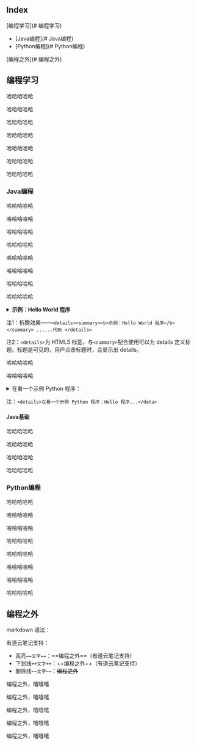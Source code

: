 Index
---
<!-- TOC -->

[编程学习](# 编程学习)

- [Java编程](# Java编程)
- [Python编程](# Python编程)

[编程之外](# 编程之外)

<!-- /TOC -->




## 编程学习

哈哈哈哈哈

哈哈哈哈哈

哈哈哈哈哈

哈哈哈哈哈

哈哈哈哈哈

哈哈哈哈哈

哈哈哈哈哈

### Java编程

哈哈哈哈哈

哈哈哈哈哈

哈哈哈哈哈

哈哈哈哈哈

哈哈哈哈哈

哈哈哈哈哈

哈哈哈哈哈

哈哈哈哈哈

<details><summary><b>示例：Hello World 程序</b></summary> 

``` java
public class Hello{
    public static void main(String[] args){
        System.out.println("Hello World!");
    }
}
```

</details>



注1：折腾效果——`<details><summary><b>示例：Hello World 程序</b></summary> ......代码 </details> `

注2：`<details>`为 HTML5 标签，与`<summary>`配合使用可以为 details 定义标题。标题是可见的，用户点击标题时，会显示出 details。

哈哈哈哈哈

哈哈哈哈哈

<details><summary>在看一个示例 Python 程序：</summary>

``` python
import tensorflow as tf
a = tf.constant(2.0)
print(a)
```

</details>

注：`<details>在看一个示例 Python 程序：Hello 程序...</deta>`

#### Java基础

哈哈哈哈哈

哈哈哈哈哈

哈哈哈哈哈

哈哈哈哈哈



### Python编程

哈哈哈哈哈

哈哈哈哈哈

哈哈哈哈哈

哈哈哈哈哈

哈哈哈哈哈

哈哈哈哈哈

哈哈哈哈哈

哈哈哈哈哈



## 编程之外

markdown 语法：

有道云笔记支持：

- 高亮`==文字==`：==编程之外==（有道云笔记支持）
- 下划线`++文字++`：++编程之外++（有道云笔记支持）
- 删除线`~~文字~~`：~~编程之外~~



编程之外，嘻嘻嘻

编程之外，嘻嘻嘻

编程之外，嘻嘻嘻

编程之外，嘻嘻嘻

编程之外，嘻嘻嘻